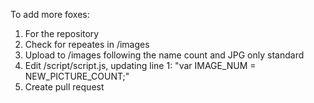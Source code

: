 To add more foxes:
1) For the repository
2) Check for repeates in /images
3) Upload to /images following the name count and JPG only standard
4) Edit /script/script.js, updating line 1: "var IMAGE_NUM = NEW_PICTURE_COUNT;"
5) Create pull request
